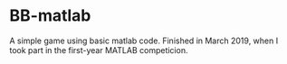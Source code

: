 # BB-matlab
A simple game using basic matlab code. Finished in March 2019, when I took part in the first-year MATLAB competicion.
